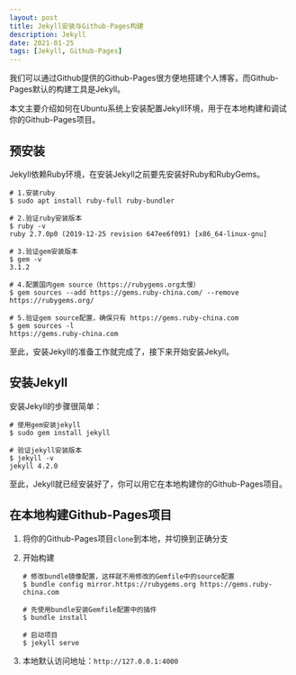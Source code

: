 ```yaml
---
layout: post
title: Jekyll安装与Github-Pages构建
description: Jekyll
date: 2021-01-25
tags: [Jekyll, Github-Pages]
---
```


我们可以通过Github提供的Github-Pages很方便地搭建个人博客，而Github-Pages默认的构建工具是Jekyll。

本文主要介绍如何在Ubuntu系统上安装配置Jekyll环境，用于在本地构建和调试你的Github-Pages项目。

<!--more-->

## 预安装

Jekyll依赖Ruby环境，在安装Jekyll之前要先安装好Ruby和RubyGems。

```shell
# 1.安装ruby
$ sudo apt install ruby-full ruby-bundler

# 2.验证ruby安装版本
$ ruby -v
ruby 2.7.0p0 (2019-12-25 revision 647ee6f091) [x86_64-linux-gnu]

# 3.验证gem安装版本
$ gem -v
3.1.2

# 4.配置国内gem source（https://rubygems.org太慢）
$ gem sources --add https://gems.ruby-china.com/ --remove https://rubygems.org/

# 5.验证gem source配置，确保只有 https://gems.ruby-china.com
$ gem sources -l
https://gems.ruby-china.com
```

至此，安装Jekyll的准备工作就完成了，接下来开始安装Jekyll。

## 安装Jekyll

安装Jekyll的步骤很简单：

```shell
# 使用gem安装jekyll
$ sudo gem install jekyll

# 验证jekyll安装版本
$ jekyll -v
jekyll 4.2.0
```

至此，Jekyll就已经安装好了，你可以用它在本地构建你的Github-Pages项目。

## 在本地构建Github-Pages项目

1. 将你的Github-Pages项目`clone`到本地，并切换到正确分支

1. 开始构建

    ```shell
    # 修改bundle镜像配置，这样就不用修改的Gemfile中的source配置
    $ bundle config mirror.https://rubygems.org https://gems.ruby-china.com

    # 先使用bundle安装Gemfile配置中的插件
    $ bundle install

    # 启动项目
    $ jekyll serve
    ```

1. 本地默认访问地址：`http://127.0.0.1:4000`
